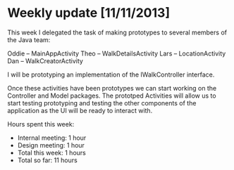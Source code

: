 # Weekly update [11/11/2013]
This week I delegated the task of making prototypes to several members of the Java team:

Oddie – MainAppActivity
Theo – WalkDetailsActivity
Lars – LocationActivity
Dan – WalkCreatorActivity

I will be prototyping an implementation of the IWalkController interface.

Once these activities have been prototypes we can start working on the Controller and Model packages. The prototped Activities will allow us to start testing prototyping and testing the other components of the application as the UI will be ready to interact with.

Hours spent this week:

 * Internal meeting: 1 hour
 * Design meeting: 1 hour
 * Total this week: 1 hours
 * Total so far: 11 hours
